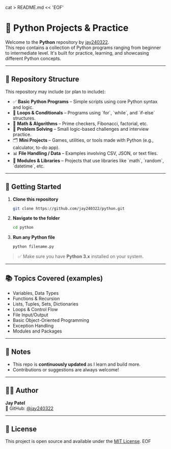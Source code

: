 cat > README.md << 'EOF'
# 🐍 Python Projects & Practice

Welcome to the **Python** repository by [jay240322](https://github.com/jay240322).  
This repo contains a collection of Python programs ranging from beginner to intermediate level. It's built for practice, learning, and showcasing different Python concepts.

---

## 📁 Repository Structure

This repository may include (or plan to include):

- ✅ **Basic Python Programs** – Simple scripts using core Python syntax and logic.
- 🔁 **Loops & Conditionals** – Programs using \`for\`, \`while\`, and \`if-else\` structures.
- 🧮 **Math & Algorithms** – Prime checkers, Fibonacci, factorial, etc.
- 🧠 **Problem Solving** – Small logic-based challenges and interview practice.
- 🗂️ **Mini Projects** – Games, utilities, or tools made with Python (e.g., calculator, to-do app).
- 📊 **File Handling / Data** – Examples involving CSV, JSON, or text files.
- 🔌 **Modules & Libraries** – Projects that use libraries like \`math\`, \`random\`, \`datetime\`, etc.

---

## 🚀 Getting Started

1. **Clone this repository**
   ```bash
   git clone https://github.com/jay240322/python.git
   ```

2. **Navigate to the folder**
   ```bash
   cd python
   ```

3. **Run any Python file**
   ```bash
   python filename.py
   ```

> ✅ Make sure you have **Python 3.x** installed on your system.

---

## 📚 Topics Covered (examples)

- Variables, Data Types  
- Functions & Recursion  
- Lists, Tuples, Sets, Dictionaries  
- Loops & Control Flow  
- File Input/Output  
- Basic Object-Oriented Programming  
- Exception Handling  
- Modules and Packages

---

## 📌 Notes

- This repo is **continuously updated** as I learn and build more.
- Contributions or suggestions are always welcome!

---

## 🧑‍💻 Author

**Jay Patel**  
📍 GitHub: [@jay240322](https://github.com/jay240322)

---

## 📄 License

This project is open source and available under the [MIT License](LICENSE).
EOF
